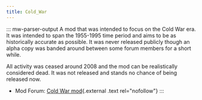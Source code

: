 ```yaml
---
title: Cold_War
---
```


::: mw-parser-output
A mod that was intended to focus on the Cold War era. It was intended to
span the 1955-1995 time period and aims to be as historically accurate
as possible. It was never released publicly though an alpha copy was
banded around between some forum members for a short while.

All activity was ceased around 2008 and the mod can be realistically
considered dead. It was not released and stands no chance of being
released now.

- Mod Forum: [Cold War
  mod](https://forum.paradoxplaza.com/forum/index.php?forums/cold-war-mod.292/){.external
  .text rel="nofollow"}
  :::
